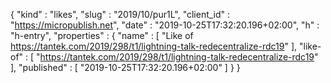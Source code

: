 {
  "kind" : "likes",
  "slug" : "2019/10/pur1L",
  "client_id" : "https://micropublish.net",
  "date" : "2019-10-25T17:32:20.196+02:00",
  "h" : "h-entry",
  "properties" : {
    "name" : [ "Like of https://tantek.com/2019/298/t1/lightning-talk-redecentralize-rdc19" ],
    "like-of" : [ "https://tantek.com/2019/298/t1/lightning-talk-redecentralize-rdc19" ],
    "published" : [ "2019-10-25T17:32:20.196+02:00" ]
  }
}
